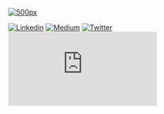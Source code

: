 [![500px](https://raw.githubusercontent.com/shakedzy/shakedzy/master/banner.png)](https://500px.com/photo/304985875/a-day-in-the-village-by-shaked-zychlinski)

[![Linkedin](https://badgen.net/badge/icon/shakedzy?icon=https://raw.githubusercontent.com/shakedzy/shakedzy/master/linkedin_w.svg&color=green&label)](https://linkedin.com/in/shakedzy)
[![Medium](https://badgen.net/badge/icon/shakedzy?icon=medium&color=green&label)](https://medium.com/@shakedzy)
[![Twitter](https://badgen.net/badge/icon/shakedzy?icon=twitter&color=green&label)](https://twitter.com/@shakedzy)
[![Website](https://badgen.net/badge/icon/shakedzy.xyz?icon=chrome&color=green&label)](https://shakedzy.xyz)
